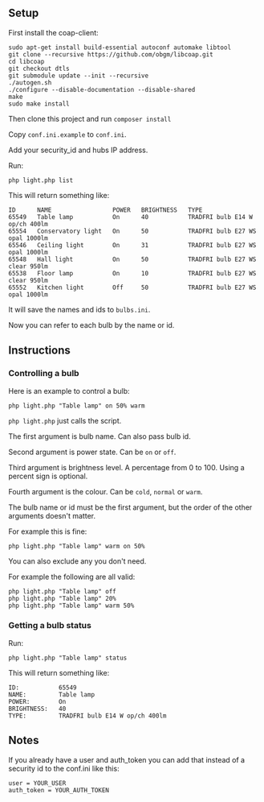 ## Setup

First install the coap-client:

```
sudo apt-get install build-essential autoconf automake libtool
git clone --recursive https://github.com/obgm/libcoap.git
cd libcoap
git checkout dtls
git submodule update --init --recursive
./autogen.sh
./configure --disable-documentation --disable-shared
make
sudo make install
```

Then clone this project and run `composer install`

Copy `conf.ini.example` to `conf.ini`.

Add your security_id and hubs IP address. 

Run:

    php light.php list

This will return something like:

```
ID      NAME                 POWER   BRIGHTNESS   TYPE
65549   Table lamp           On      40           TRADFRI bulb E14 W op/ch 400lm
65554   Conservatory light   On      50           TRADFRI bulb E27 WS opal 1000lm
65546   Ceiling light        On      31           TRADFRI bulb E27 WS opal 1000lm
65548   Hall light           On      50           TRADFRI bulb E27 WS clear 950lm
65538   Floor lamp           On      10           TRADFRI bulb E27 WS clear 950lm
65552   Kitchen light        Off     50           TRADFRI bulb E27 WS opal 1000lm
```

It will save the names and ids to `bulbs.ini`.

Now you can refer to each bulb by the name or id.

## Instructions

### Controlling a bulb

Here is an example to control a bulb:

    php light.php "Table lamp" on 50% warm

`php light.php` just calls the script.

The first argument is bulb name. 
Can also pass bulb id.

Second argument is power state. 
Can be `on` or `off`. 

Third argument is brightness level. 
A percentage from 0 to 100. 
Using a percent sign is optional.

Fourth argument is the colour. 
Can be `cold`, `normal` or `warm`.

The bulb name or id must be the first argument, but the order of
the other arguments doesn't matter.

For example this is fine: 

    php light.php "Table lamp" warm on 50%

You can also exclude any you don't need.

For example the following are all valid:

    php light.php "Table lamp" off
    php light.php "Table lamp" 20%
    php light.php "Table lamp" warm 50%

### Getting a bulb status

Run:

    php light.php "Table lamp" status

This will return something like:

```
ID:           65549
NAME:         Table lamp
POWER:        On
BRIGHTNESS:   40
TYPE:         TRADFRI bulb E14 W op/ch 400lm
```
    
## Notes

If you already have a user and auth_token you can add that instead of a security id to the conf.ini like this:

```
user = YOUR_USER
auth_token = YOUR_AUTH_TOKEN
```
